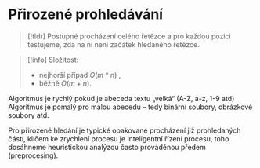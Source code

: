 # Přirozené prohledávání
> [!tldr] Postupné procházení celého řetězce a pro každou pozici testujeme, zda na ní není začátek hledaného řetězce. 

> [!info] Složitost: 
>- nejhorší případ $O(m*n)$ , 
>- běžně $O(m+n)$.

Algoritmus je rychlý pokud je abeceda textu „velká“ (A-Z, a-z, 1-9 atd)
Algoritmus je pomalý pro malou abecedu – tedy binární soubory, obrázkové soubory atd.

Pro přirozené hledání je typické opakované procházení již prohledaných částí, klíčem ke zrychlení procesu je inteligentní řízení procesu, toho dosáhneme heuristickou analýzou často prováděnou předem (preprocesing).